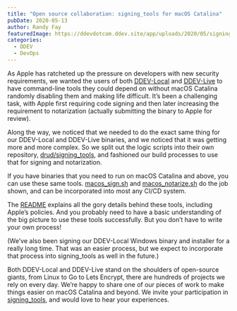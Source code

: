 ```yaml
---
title: "Open source collaboration: signing_tools for macOS Catalina"
pubDate: 2020-05-13
author: Randy Fay
featuredImage: https://ddevdotcom.ddev.site/app/uploads/2020/05/signing.png
categories:
  - DDEV
  - DevOps
---
```


As Apple has ratcheted up the pressure on developers with new security requirements, we wanted the users of both [DDEV-Local](http://ddev.com/ddev-local) and [DDEV-Live](http://ddev.com/ddev-live) to have command-line tools they could depend on without macOS Catalina randomly disabling them and making life difficult. It’s been a challenging task, with Apple first requiring code signing and then later increasing the requirement to notarization (actually submitting the binary to Apple for review).

Along the way, we noticed that we needed to do the exact same thing for our DDEV-Local and DDEV-Live binaries, and we noticed that it was getting more and more complex. So we split out the logic scripts into their own repository, [drud/signing\_tools](http://github.com/drud/signing%5Ftools), and fashioned our build processes to use that for signing and notarization.

If you have binaries that you need to run on macOS Catalina and above, you can use these same tools. [macos\_sign.sh](https://github.com/drud/signing%5Ftools/blob/master/macos%5Fsign.sh) and [macos\_notarize.sh](https://github.com/drud/signing%5Ftools/blob/master/macos%5Fnotarize.sh) do the job shown, and can be incorporated into most any CI/CD system.

The [README](https://github.com/drud/signing%5Ftools/blob/master/README.md) explains all the gory details behind these tools, including Apple’s policies. And you probably need to have a basic understanding of the big picture to use these tools successfully. But you don’t have to write your own process!

(We’ve also been signing our DDEV-Local Windows binary and installer for a really long time. That was an easier process, but we expect to incorporate that process into signing\_tools as well in the future.)

Both DDEV-Local and DDEV-Live stand on the shoulders of open-source giants, from Linux to Go to Lets Encrypt, there are hundreds of projects we rely on every day. We’re happy to share one of our pieces of work to make things easier on macOS Catalina and beyond. We invite your participation in [signing\_tools](https://github.com/drud/signing%5Ftools), and would love to hear your experiences.
